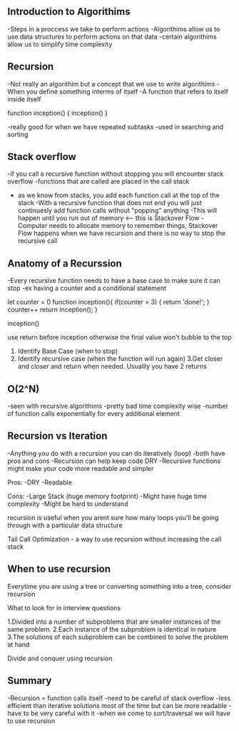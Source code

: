 ## Introduction to Algorithims
-Steps in a proccess we take to perform actions
-Algorithims allow us to use data structures to perform actions on that data
-certain algorithims allow us to simplify time complexity

## Recursion
-Not really an algorithim but a concept that we use to write algorithims
-When you define something interms of itself
-A function that refers to itself inside itself

function inception() {
  inception()
}

-really good for when we have repeated subtasks
-used in searching and sorting


## Stack overflow

-if you call a recursive function without stopping you will encounter stack overflow
-functions that are called are placed in the call stack
- as we know from stacks, you add each function call at the top of the stack
-With a recursive function that does not end you will just continuesly add function calls without "popping" anything
-This will happen until you run out of memory <-- this is Stackover Flow
-Computer needs to allocate memory to remember things, Stackover Flow happens when we have recursion and there is no way to stop the recursive call

## Anatomy of a Recurssion
-Every recursive function needs to have a base case to make sure it can stop
-ex having a counter and a conditional statement

let counter = 0
function inception(){
  if(counter > 3) {
    return 'done!';
  }
  counter++
  return inception();
}

inception()

use return before inception otherwise the final value won't bubble to the top

1. Identify Base Case (when to stop)
2. Identify recursive case (when the function will run again)
3.Get closer and closer and return when needed. Usuallly you have 2 returns

## O(2^N)
-seen with recursive algorithims
-pretty bad time complexity wise
-number of function calls exponentially for every additional element

## Recursion vs Iteration

-Anything you do with a recursion you can do iteratively (loop)
-both have pros and cons
-Recursion can help keep code DRY
-Recursive functions might make your code more readable and simpler

Pros:
-DRY
-Readable

Cons:
-Large Stack (huge memory footprint)
-Might have huge time complexity
-Might be hard to understand


recursion is useful when you arent sure how many loops you'll be going through with a particular data structure

Tail Call Optimization - a way to use recursion without increasing the call stack

## When to use recursion

Everytime you are using a tree or converting something into a tree, consider recursion

What to look for in interview questions

1.Divided into a number of subproblems that are smaller instances of the same problem.
2.Each instance of the subproblem is identical in nature
3.The solutions of each subproblem can be combined to solve the problem at hand

Divide and conquer using recursion

## Summary
-Recursion = function calls itself
-need to be careful of stack overflow
-less efficient than iterative solutions most of the time but can be more readable
-have to be very careful with it
-when we come to sort/traversal we will have to use recursion